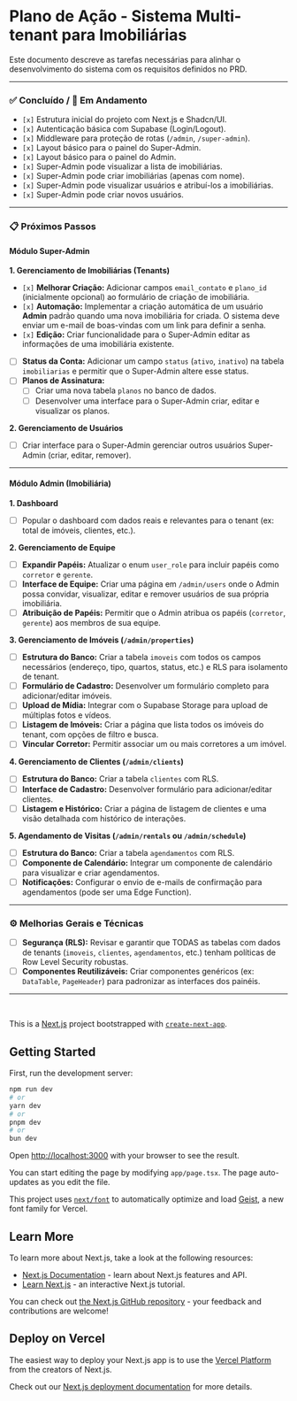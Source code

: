 # Plano de Ação - Sistema Multi-tenant para Imobiliárias

Este documento descreve as tarefas necessárias para alinhar o desenvolvimento do sistema com os requisitos definidos no PRD.

---

### ✅ Concluído / 🚧 Em Andamento

- `[x]` Estrutura inicial do projeto com Next.js e Shadcn/UI.
- `[x]` Autenticação básica com Supabase (Login/Logout).
- `[x]` Middleware para proteção de rotas (`/admin`, `/super-admin`).
- `[x]` Layout básico para o painel do Super-Admin.
- `[x]` Layout básico para o painel do Admin.
- `[x]` Super-Admin pode visualizar a lista de imobiliárias.
- `[x]` Super-Admin pode criar imobiliárias (apenas com nome).
- `[x]` Super-Admin pode visualizar usuários e atribuí-los a imobiliárias.
- `[x]` Super-Admin pode criar novos usuários.

---

### 📋 Próximos Passos

#### Módulo Super-Admin

**1. Gerenciamento de Imobiliárias (Tenants)**
-   `[x]` **Melhorar Criação:** Adicionar campos `email_contato` e `plano_id` (inicialmente opcional) ao formulário de criação de imobiliária.
-   `[x]` **Automação:** Implementar a criação automática de um usuário **Admin** padrão quando uma nova imobiliária for criada. O sistema deve enviar um e-mail de boas-vindas com um link para definir a senha.
-   `[x]` **Edição:** Criar funcionalidade para o Super-Admin editar as informações de uma imobiliária existente.
-   [ ] **Status da Conta:** Adicionar um campo `status` (`ativo`, `inativo`) na tabela `imobiliarias` e permitir que o Super-Admin altere esse status.
-   [ ] **Planos de Assinatura:**
    -   [ ] Criar uma nova tabela `planos` no banco de dados.
    -   [ ] Desenvolver uma interface para o Super-Admin criar, editar e visualizar os planos.

**2. Gerenciamento de Usuários**
-   [ ] Criar interface para o Super-Admin gerenciar outros usuários Super-Admin (criar, editar, remover).

---

#### Módulo Admin (Imobiliária)

**1. Dashboard**
-   [ ] Popular o dashboard com dados reais e relevantes para o tenant (ex: total de imóveis, clientes, etc.).

**2. Gerenciamento de Equipe**
-   [ ] **Expandir Papéis:** Atualizar o enum `user_role` para incluir papéis como `corretor` e `gerente`.
-   [ ] **Interface de Equipe:** Criar uma página em `/admin/users` onde o Admin possa convidar, visualizar, editar e remover usuários de sua própria imobiliária.
-   [ ] **Atribuição de Papéis:** Permitir que o Admin atribua os papéis (`corretor`, `gerente`) aos membros de sua equipe.

**3. Gerenciamento de Imóveis (`/admin/properties`)**
-   [ ] **Estrutura do Banco:** Criar a tabela `imoveis` com todos os campos necessários (endereço, tipo, quartos, status, etc.) e RLS para isolamento de tenant.
-   [ ] **Formulário de Cadastro:** Desenvolver um formulário completo para adicionar/editar imóveis.
-   [ ] **Upload de Mídia:** Integrar com o Supabase Storage para upload de múltiplas fotos e vídeos.
-   [ ] **Listagem de Imóveis:** Criar a página que lista todos os imóveis do tenant, com opções de filtro e busca.
-   [ ] **Vincular Corretor:** Permitir associar um ou mais corretores a um imóvel.

**4. Gerenciamento de Clientes (`/admin/clients`)**
-   [ ] **Estrutura do Banco:** Criar a tabela `clientes` com RLS.
-   [ ] **Interface de Cadastro:** Desenvolver formulário para adicionar/editar clientes.
-   [ ] **Listagem e Histórico:** Criar a página de listagem de clientes e uma visão detalhada com histórico de interações.

**5. Agendamento de Visitas (`/admin/rentals` ou `/admin/schedule`)**
-   [ ] **Estrutura do Banco:** Criar a tabela `agendamentos` com RLS.
-   [ ] **Componente de Calendário:** Integrar um componente de calendário para visualizar e criar agendamentos.
-   [ ] **Notificações:** Configurar o envio de e-mails de confirmação para agendamentos (pode ser uma Edge Function).

---

### ⚙️ Melhorias Gerais e Técnicas

-   [ ] **Segurança (RLS):** Revisar e garantir que TODAS as tabelas com dados de tenants (`imoveis`, `clientes`, `agendamentos`, etc.) tenham políticas de Row Level Security robustas.
-   [ ] **Componentes Reutilizáveis:** Criar componentes genéricos (ex: `DataTable`, `PageHeader`) para padronizar as interfaces dos painéis.

---
<br/>

This is a [Next.js](https://nextjs.org) project bootstrapped with [`create-next-app`](https://nextjs.org/docs/app/api-reference/cli/create-next-app).

## Getting Started

First, run the development server:

```bash
npm run dev
# or
yarn dev
# or
pnpm dev
# or
bun dev
```

Open [http://localhost:3000](http://localhost:3000) with your browser to see the result.

You can start editing the page by modifying `app/page.tsx`. The page auto-updates as you edit the file.

This project uses [`next/font`](https://nextjs.org/docs/app/building-your-application/optimizing/fonts) to automatically optimize and load [Geist](https://vercel.com/font), a new font family for Vercel.

## Learn More

To learn more about Next.js, take a look at the following resources:

- [Next.js Documentation](https://nextjs.org/docs) - learn about Next.js features and API.
- [Learn Next.js](https://nextjs.org/learn) - an interactive Next.js tutorial.

You can check out [the Next.js GitHub repository](https://github.com/vercel/next.js) - your feedback and contributions are welcome!

## Deploy on Vercel

The easiest way to deploy your Next.js app is to use the [Vercel Platform](https://vercel.com/new?utm_medium=default-template&filter=next.js&utm_source=create-next-app&utm_campaign=create-next-app-readme) from the creators of Next.js.

Check out our [Next.js deployment documentation](https://nextjs.org/docs/app/building-your-application/deploying) for more details.
